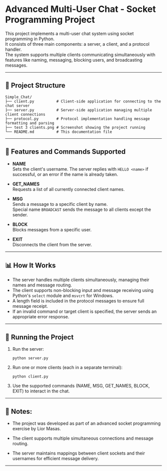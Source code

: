 # Advanced Multi-User Chat - Socket Programming Project

This project implements a multi-user chat system using socket programming in Python. <br>
It consists of three main components: a server, a client, and a protocol handler. <br>
The system supports multiple clients communicating simultaneously with features like naming, messaging, blocking users, and broadcasting messages.

---

## 📂 Project Structure

```
Simple_Chat/
├── client.py          # Client-side application for connecting to the chat server
├── server.py          # Server-side application managing multiple client connections
├── protocol.py        # Protocol implementation handling message formatting and parsing
├── test 3 clients.png # Screenshot showing the project running
└── README.md          # This documentation file
```
---

## 🎯 Features and Commands Supported

- **NAME <name>**  
  Sets the client's username. The server replies with `HELLO <name>` if successful, or an error if the name is already taken.

- **GET_NAMES**  
  Requests a list of all currently connected client names.

- **MSG <NAME> <message>**  
  Sends a message to a specific client by name.  
  Special name `BROADCAST` sends the message to all clients except the sender.

- **BLOCK <name>**  
  Blocks messages from a specific user.

- **EXIT**  
  Disconnects the client from the server.

---

## 📊 How It Works

- The server handles multiple clients simultaneously, managing their names and message routing.
- The client supports non-blocking input and message receiving using Python's `select` module and `msvcrt` for Windows.
- A length field is included in the protocol messages to ensure full message receipt.
- If an invalid command or target client is specified, the server sends an appropriate error response.

---

## 🚀 Running the Project

1. Run the server:
   ```
   python server.py
   ```
2. Run one or more clients (each in a separate terminal):
    ```
    python client.py
    ```
3. Use the supported commands (NAME, MSG, GET_NAMES, BLOCK, EXIT) to interact in the chat.

---

## 📄 Notes:

* The project was developed as part of an advanced socket programming exercise by Lior Masas.

* The client supports multiple simultaneous connections and message routing.

* The server maintains mappings between client sockets and their usernames for efficient message delivery.

---
